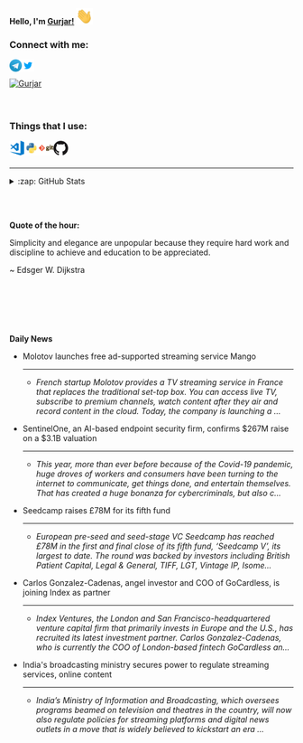 #### Hello, I'm [Gurjar!](https://GurjarKing.github.io) <img src="https://raw.githubusercontent.com/ABSphreak/ABSphreak/master/gifs/Hi.gif" width="30px"></h2>


### Connect with me:

[<img align="left" alt="Gurjar | Telegram" width="22px" src="https://raw.githubusercontent.com/github/explore/80688e429a7d4ef2fca1e82350fe8e3517d3494d/topics/telegram/telegram.png" />][Telegram]
[<img align="left" alt="Gurjar | Twitter" width="22px" src="https://raw.githubusercontent.com/github/explore/80688e429a7d4ef2fca1e82350fe8e3517d3494d/topics/twitter/twitter.png" />][Twitter]
<br >
<br >
<a href="https://github.com/GurjarKing"><img src="https://komarev.com/ghpvc/?username=GurjarKing" alt="Gurjar" /></a> <br />
<br />
<br />
<!-- <br >

![](https://visitor-badge.glitch.me/badge?page_id=GurjarKing)

<br /> -->

### Things that I use:

[<img align="left" alt="Visual Studio Code" width="26px" src="https://raw.githubusercontent.com/github/explore/80688e429a7d4ef2fca1e82350fe8e3517d3494d/topics/visual-studio-code/visual-studio-code.png" />][VSCode]
[<img align="left" alt="Python" width="26px" src="https://raw.githubusercontent.com/github/explore/80688e429a7d4ef2fca1e82350fe8e3517d3494d/topics/python/python.png" />][Python]
[<img align="left" alt="Git" width="26px" src="https://raw.githubusercontent.com/github/explore/80688e429a7d4ef2fca1e82350fe8e3517d3494d/topics/git/git.png" />][Git]
[<img align="left" alt="GitHub" width="26px" src="https://raw.githubusercontent.com/github/explore/78df643247d429f6cc873026c0622819ad797942/topics/github/github.png" />][Github]

<br />
<br />

---
<details>
  <summary>:zap: GitHub Stats</summary>

<img align="left" alt="Gurjar's Github Stats" src="https://github-readme-stats.vercel.app/api?username=GurjarKing&show_icons=true&hide_border=true&count_private=true&include_all_commit=true&theme=algolia" />

</details>

<!-- ### 🔔 My latest tweet
<a href="https://twitter.com/Gurjar_King43" target="_blank">
	<img src="https://github.com/GurjarKing/GurjarKing/raw/master/tweet.png" width="70%" align="center" alt="Click to view on Twitter" title="My latest tweet, as an image"/>
</a> -->
<br>

<pre>

</pre>

**Quote of the hour:**

Simplicity and elegance are unpopular because they require hard work and discipline to achieve and education to be appreciated.

~ Edsger W. Dijkstra
<pre>

</pre>
<br>
<pre>


</pre>
<strong>Daily News</strong>
  
  - Molotov launches free ad-supported streaming service Mango
     <hr/>
     
      - *French startup Molotov provides a TV streaming service in France that replaces the traditional set-top box. You can access live TV, subscribe to premium channels, watch content after they air and record content in the cloud. Today, the company is launching a …*
     
  - SentinelOne, an AI-based endpoint security firm, confirms $267M raise on a $3.1B valuation
      <hr/>
      
      - *This year, more than ever before because of the Covid-19 pandemic, huge droves of workers and consumers have been turning to the internet to communicate, get things done, and entertain themselves. That has created a huge bonanza for cybercriminals, but also c…*
      
  - Seedcamp raises £78M for its fifth fund
      <hr/>
      
      - *European pre-seed and seed-stage VC Seedcamp has reached £78M in the first and final close of its fifth fund, ‘Seedcamp V’, its largest to date. The round was backed by investors including British Patient Capital, Legal & General, TIFF, LGT, Vintage IP, Isome…*
      
  - Carlos Gonzalez-Cadenas, angel investor and COO of GoCardless, is joining Index as partner
      <hr/>
      
      - *Index Ventures, the London and San Francisco-headquartered venture capital firm that primarily invests in Europe and the U.S., has recruited its latest investment partner. Carlos Gonzalez-Cadenas, who is currently the COO of London-based fintech GoCardless an…*
       
  - India's broadcasting ministry secures power to regulate streaming services, online content
      <hr/>
       
       - *India’s Ministry of Information and Broadcasting, which oversees programs beamed on television and theatres in the country, will now also regulate policies for streaming platforms and digital news outlets in a move that is widely believed to kickstart an era …*
      

<br />

[VSCode]: https://code.visualstudio.com/
[Python]: https://www.python.org/
[Git]: https://git-scm.com/
[Github]: https://github.com/
[Telegram]: https://t.me/Gurjar_King/
[Twitter]: https://twitter.com/Gurjar_King43/
